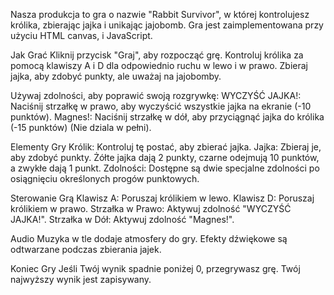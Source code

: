 Nasza produkcja to gra o nazwie "Rabbit Survivor", w której kontrolujesz królika, zbierając jajka i unikając jajobomb. Gra jest zaimplementowana przy użyciu HTML canvas, i JavaScript.

Jak Grać
Kliknij przycisk "Graj", aby rozpocząć grę.
Kontroluj królika za pomocą klawiszy A i D dla odpowiednio ruchu w lewo i w prawo.
Zbieraj jajka, aby zdobyć punkty, ale uważaj na jajobomby.

Używaj zdolności, aby poprawić swoją rozgrywkę:
WYCZYŚĆ JAJKA!: Naciśnij strzałkę w prawo, aby wyczyścić wszystkie jajka na ekranie (-10 punktów).
Magnes!: Naciśnij strzałkę w dół, aby przyciągnąć jajka do królika (-15 punktów) (Nie dziala w pełni).

Elementy Gry
Królik: Kontroluj tę postać, aby zbierać jajka.
Jajka: Zbieraj je, aby zdobyć punkty. Żółte jajka dają 2 punkty, czarne odejmują 10 punktów, a zwykłe dają 1 punkt.
Zdolności: Dostępne są dwie specjalne zdolności po osiągnięciu określonych progów punktowych.

Sterowanie Grą
Klawisz A: Poruszaj królikiem w lewo.
Klawisz D: Poruszaj królikiem w prawo.
Strzałka w Prawo: Aktywuj zdolność "WYCZYŚĆ JAJKA!".
Strzałka w Dół: Aktywuj zdolność "Magnes!".

Audio
Muzyka w tle dodaje atmosfery do gry.
Efekty dźwiękowe są odtwarzane podczas zbierania jajek.

Koniec Gry
Jeśli Twój wynik spadnie poniżej 0, przegrywasz grę.
Twój najwyższy wynik jest zapisywany.
